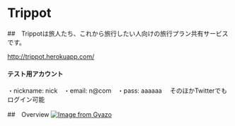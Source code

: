 # Trippot

##　Trippotは旅人たち、これから旅行したい人向けの旅行プラン共有サービスです。

http://trippot.herokuapp.com/

#### テスト用アカウント
・nickname: nick　・email: n@com　・pass: aaaaaa　
そのほかTwitterでもログイン可能

##　Overview
[![Image from Gyazo](https://i.gyazo.com/7c815706b28e2a6cf3f4aeeeba4bba10.gif)](https://gyazo.com/7c815706b28e2a6cf3f4aeeeba4bba10)


